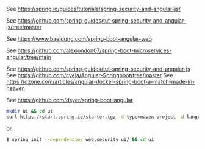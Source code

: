 See https://spring.io/guides/tutorials/spring-security-and-angular-js/

See https://github.com/spring-guides/tut-spring-security-and-angular-js/tree/master

See https://www.baeldung.com/spring-boot-angular-web

See https://github.com/alexlondon07/spring-boot-microservices-angular/tree/main


See https://github.com/spring-guides/tut-spring-security-and-angular-js
See https://github.com/cyela/Angular-Springboot/tree/master
See https://dzone.com/articles/angular-docker-spring-boot-a-match-made-in-heaven

See https://github.com/dsyer/spring-boot-angular

```sh
mkdir ui && cd ui
curl https://start.spring.io/starter.tgz -d type=maven-project -d language=java -d platformVersion=2.7.17 -d packaging=jar -d jvmVersion=1.8 -d groupId=com.farhad.example -d artifactId=spring_security_angular -d packageName=com.farhad.example.spring_security_angular -d dependencies=web,security,lombok -d name=ui | tar -xzvf -
```

or 

```sh
$ spring init --dependencies web,security ui/ && cd ui
```


